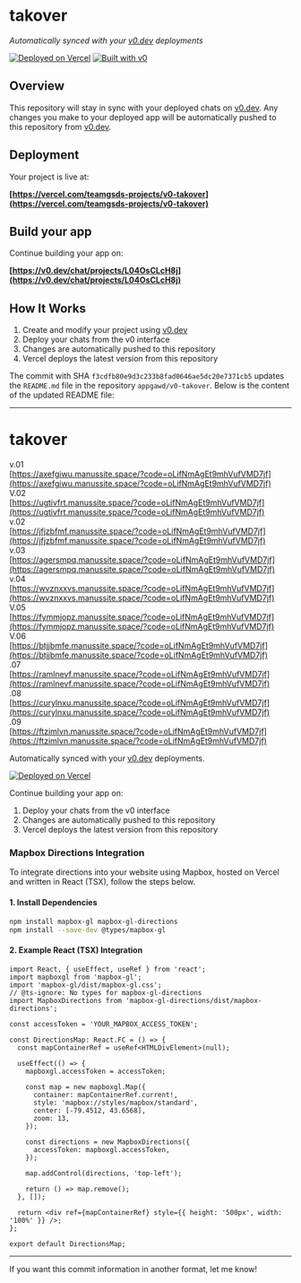 # takover

*Automatically synced with your [v0.dev](https://v0.dev) deployments*

[![Deployed on Vercel](https://img.shields.io/badge/Deployed%20on-Vercel-black?style=for-the-badge&logo=vercel)](https://vercel.com/teamgsds-projects/v0-takover)
[![Built with v0](https://img.shields.io/badge/Built%20with-v0.dev-black?style=for-the-badge)](https://v0.dev/chat/projects/L04OsCLcH8j)

## Overview

This repository will stay in sync with your deployed chats on [v0.dev](https://v0.dev).
Any changes you make to your deployed app will be automatically pushed to this repository from [v0.dev](https://v0.dev).

## Deployment

Your project is live at:

**[https://vercel.com/teamgsds-projects/v0-takover](https://vercel.com/teamgsds-projects/v0-takover)**

## Build your app

Continue building your app on:

**[https://v0.dev/chat/projects/L04OsCLcH8j](https://v0.dev/chat/projects/L04OsCLcH8j)**

## How It Works

1. Create and modify your project using [v0.dev](https://v0.dev)
2. Deploy your chats from the v0 interface
3. Changes are automatically pushed to this repository
4. Vercel deploys the latest version from this repository


The commit with SHA `f3cdfb80e9d3c233b8fad0646ae5dc20e7371cb5` updates the `README.md` file in the repository `appgawd/v0-takover`. Below is the content of the updated README file:

---

# takover

v.01  
[https://axefgiwu.manussite.space/?code=oLifNmAgEt9mhVufVMD7jf](https://axefgiwu.manussite.space/?code=oLifNmAgEt9mhVufVMD7jf)  
V.02  
[https://ugtivfrt.manussite.space/?code=oLifNmAgEt9mhVufVMD7jf](https://ugtivfrt.manussite.space/?code=oLifNmAgEt9mhVufVMD7jf)  
v.02  
[https://jfjzbfmf.manussite.space/?code=oLifNmAgEt9mhVufVMD7jf](https://jfjzbfmf.manussite.space/?code=oLifNmAgEt9mhVufVMD7jf)  
v.03  
[https://agersmpq.manussite.space/?code=oLifNmAgEt9mhVufVMD7jf](https://agersmpq.manussite.space/?code=oLifNmAgEt9mhVufVMD7jf)  
v.04  
[https://wvznxxvs.manussite.space/?code=oLifNmAgEt9mhVufVMD7jf](https://wvznxxvs.manussite.space/?code=oLifNmAgEt9mhVufVMD7jf)  
V.05  
[https://fymmjopz.manussite.space/?code=oLifNmAgEt9mhVufVMD7jf](https://fymmjopz.manussite.space/?code=oLifNmAgEt9mhVufVMD7jf)  
V.06  
[https://btjjbmfe.manussite.space/?code=oLifNmAgEt9mhVufVMD7jf](https://btjjbmfe.manussite.space/?code=oLifNmAgEt9mhVufVMD7jf)  
.07  
[https://ramlnevf.manussite.space/?code=oLifNmAgEt9mhVufVMD7jf](https://ramlnevf.manussite.space/?code=oLifNmAgEt9mhVufVMD7jf)  
.08  
[https://curylnxu.manussite.space/?code=oLifNmAgEt9mhVufVMD7jf](https://curylnxu.manussite.space/?code=oLifNmAgEt9mhVufVMD7jf)  
.09  
[https://ftzimlvn.manussite.space/?code=oLifNmAgEt9mhVufVMD7jf](https://ftzimlvn.manussite.space/?code=oLifNmAgEt9mhVufVMD7jf)  

Automatically synced with your [v0.dev](https://v0.dev) deployments.

[![Deployed on Vercel](https://img.shields.io/badge/Deployed%20on-Vercel-black?style=for-the-badge&logo=vercel)](https://vercel.com/teamgsds-projects/v0-takover)

Continue building your app on:

1. Deploy your chats from the v0 interface  
2. Changes are automatically pushed to this repository  
3. Vercel deploys the latest version from this repository  

### Mapbox Directions Integration

To integrate directions into your website using Mapbox, hosted on Vercel and written in React (TSX), follow the steps below.

#### 1. Install Dependencies
```bash
npm install mapbox-gl mapbox-gl-directions
npm install --save-dev @types/mapbox-gl
```

#### 2. Example React (TSX) Integration
```tsx
import React, { useEffect, useRef } from 'react';
import mapboxgl from 'mapbox-gl';
import 'mapbox-gl/dist/mapbox-gl.css';
// @ts-ignore: No types for mapbox-gl-directions
import MapboxDirections from 'mapbox-gl-directions/dist/mapbox-directions';

const accessToken = 'YOUR_MAPBOX_ACCESS_TOKEN';

const DirectionsMap: React.FC = () => {
  const mapContainerRef = useRef<HTMLDivElement>(null);

  useEffect(() => {
    mapboxgl.accessToken = accessToken;

    const map = new mapboxgl.Map({
      container: mapContainerRef.current!,
      style: 'mapbox://styles/mapbox/standard',
      center: [-79.4512, 43.6568],
      zoom: 13,
    });

    const directions = new MapboxDirections({
      accessToken: mapboxgl.accessToken,
    });

    map.addControl(directions, 'top-left');

    return () => map.remove();
  }, []);

  return <div ref={mapContainerRef} style={{ height: '500px', width: '100%' }} />;
};

export default DirectionsMap;
```

---

If you want this commit information in another format, let me know!

